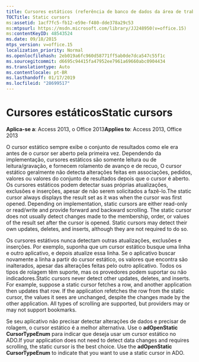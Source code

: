 ```yaml
---
title: Cursores estáticos (referência de banco de dados da área de trabalho do Access)
TOCTitle: Static cursors
ms:assetid: 1acf7fc5-fb12-e59e-f480-dde378a29c53
ms:mtpsurl: https://msdn.microsoft.com/library/JJ248950(v=office.15)
ms:contentKeyID: 48543524
ms.date: 09/18/2015
mtps_version: v=office.15
localization_priority: Normal
ms.openlocfilehash: 2eb019a6fc960d58771ff5ab0de7dca547c55f1c
ms.sourcegitcommit: d6695c94415fa47952ee7961a69660abc0904434
ms.translationtype: Auto
ms.contentlocale: pt-BR
ms.lasthandoff: 01/17/2019
ms.locfileid: "28699517"
---
```

# <a name="static-cursors"></a><span data-ttu-id="c5602-102">Cursores estáticos</span><span class="sxs-lookup"><span data-stu-id="c5602-102">Static cursors</span></span>


<span data-ttu-id="c5602-103">**Aplica-se a**: Access 2013, o Office 2013</span><span class="sxs-lookup"><span data-stu-id="c5602-103">**Applies to**: Access 2013, Office 2013</span></span>

<span data-ttu-id="c5602-p101">O cursor estático sempre exibe o conjunto de resultados como ele era antes de o cursor ser aberto pela primeira vez. Dependendo da implementação, cursores estáticos são somente leitura ou de leitura/gravação, e fornecem rolamento de avanço e de recuo, O cursor estático geralmente não detecta alterações feitas em associações, pedidos, valores ou valores do conjunto de resultados depois que o cursor é aberto. Os cursores estáticos podem detectar suas próprias atualizações, exclusões e inserções, apesar de não serem solicitados a fazê-lo.</span><span class="sxs-lookup"><span data-stu-id="c5602-p101">The static cursor always displays the result set as it was when the cursor was first opened. Depending on implementation, static cursors are either read-only or read/write and provide forward and backward scrolling. The static cursor does not usually detect changes made to the membership, order, or values of the result set after the cursor is opened. Static cursors may detect their own updates, deletes, and inserts, although they are not required to do so.</span></span>

<span data-ttu-id="c5602-p102">Os cursores estátivos nunca detectam outras atualizações, exclusões e inserções. Por exemplo, suponha que um cursor estático busque uma linha e outro aplicativo, e depois atualize essa linha. Se o aplicativo buscar novamente a linha a partir do cursor estático, os valores que encontra são inalterados, apesar das alterações feitas pelo outro aplicativo. Todos os tipos de rolagem têm suporte, mas os provedores podem suportar ou não indicadores.</span><span class="sxs-lookup"><span data-stu-id="c5602-p102">Static cursors never detect other updates, deletes, and inserts. For example, suppose a static cursor fetches a row, and another application then updates that row. If the application refetches the row from the static cursor, the values it sees are unchanged, despite the changes made by the other application. All types of scrolling are supported, but providers may or may not support bookmarks.</span></span>

<span data-ttu-id="c5602-p103">Se seu aplicativo não precisar detectar alterações de dados e precisar de rolagem, o cursor estático é a melhor alternativa. Use o **adOpenStatic** **CursorTypeEnum** para indicar que deseja usar um cursor estático no ADO.</span><span class="sxs-lookup"><span data-stu-id="c5602-p103">If your application does not need to detect data changes and requires scrolling, the static cursor is the best choice. Use the **adOpenStatic** **CursorTypeEnum** to indicate that you want to use a static cursor in ADO.</span></span>

